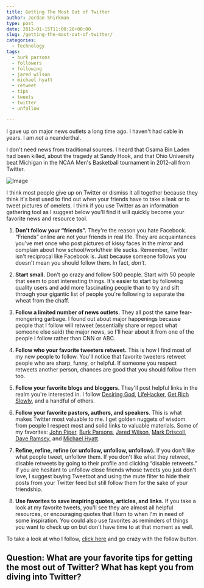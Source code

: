 ```yaml
---
title: Getting The Most Out of Twitter
author: Jordan Shirkman
type: post
date: 2013-01-15T11:00:28+00:00
slug: /getting-the-most-out-of-twitter/
categories:
  - Technology
tags:
  - burk parsons
  - followers
  - following
  - jared wilson
  - michael hyatt
  - retweet
  - tips
  - tweets
  - twitter
  - unfollow

---
```

<!--?xml version="1.0" encoding="UTF-8" standalone="no"?-->

I gave up on major news outlets a long time ago. I haven't had cable in years. I am _not_ a neanderthal.

I don't need news from traditional sources. I heard that Osama Bin Laden had been killed, about the tragedy at Sandy Hook, and that Ohio University beat Michigan in the NCAA Men's Basketball tournament in 2012&#8211;all from Twitter.

![Image](/images/getting-the-most-out-of-twitter2.jpeg) 

I think most people give up on Twitter or dismiss it all together because they think it's best used to find out when your friends have to take a leak or to tweet pictures of omelets. I think if you use Twitter as an information gathering tool as I suggest below you'll find it will quickly become your favorite news and resource tool.

  1. **Don't follow your &#8220;friends&#8221;.** They're the reason you hate Facebook. &#8220;Friends&#8221; online are not your friends in real life. They are acquaintances you've met once who post pictures of kissy faces in the mirror and complain about how school/work/their life sucks. Remember, Twitter isn't reciprocal like Facebook is. Just because someone follows you doesn't mean you should follow them. In fact, _don't_.<!--more--></p> 

  2. **Start small.** Don't go crazy and follow 500 people. Start with 50 people that seem to post interesting things. It's easier to start by following quality users and add more fascinating people than to try and sift through your gigantic list of people you're following to separate the wheat from the chaff.

  3. **Follow a limited number of news outlets.** They all post the same fear-mongering garbage. I found out about major happenings because people that I follow will retweet (essentially share or repost what someone else said) the major news, so I'll hear about it from one of the people I follow rather than CNN or ABC.

  4. **Follow who your favorite tweeters retweet.** This is how I find most of my new people to follow. You'll notice that favorite tweeters retweet people who are sharp, funny, or helpful. If someone you respect retweets another person, chances are good that you should follow them too.

  5. **Follow your favorite blogs and bloggers.** They'll post helpful links in the realm you're interested in. I follow [Desiring God](https://twitter.com/desiringgod), [LifeHacker](https://twitter.com/lifehacker), [Get Rich Slowly](https://twitter.com/GRSblog), and a handful of others.

  6. **Follow your favorite pastors, authors, and speakers**. This is what makes Twitter most valuable to me. I get golden nuggets of wisdom from people I respect most and solid links to valuable materials. Some of my favorites: [John Piper](https://twitter.com/johnpiper), [Burk Parsons](https://twitter.com/burkparsons), [Jared Wilson](https://twitter.com/jaredcwilson), [Mark Driscoll](https://twitter.com/markdriscoll), [Dave Ramsey](https://twitter.com/daveramsey), and [Michael Hyatt](https://twitter.com/michaelhyatt).

  7. **Refine, refine, refine (or unfollow, unfollow, unfollow).** If you don't like what people tweet, unfollow them. If you don't like what they retweet, disable retweets by going to their profile and clicking &#8220;disable retweets.&#8221; If you are hesitant to unfollow close friends whose tweets you just don't love, I suggest buying Tweetbot and using the mute filter to hide their posts from your Twitter feed but still follow them for the sake of your friendship.

  8. **Use favorites to save inspiring quotes, articles, and links.** If you take a look at my favorite tweets, you'll see they are almost all helpful resources, or encouraging quotes that I turn to when I'm in need of some inspiration. You could also use favorites as reminders of things you want to check up on but don't have time to at that moment as well.

To take a look at who I follow, [click here](https://twitter.com/jshirk/following) and go crazy with the follow button.

## Question: What are your favorite tips for getting the most out of Twitter? What has kept you from diving into Twitter?
